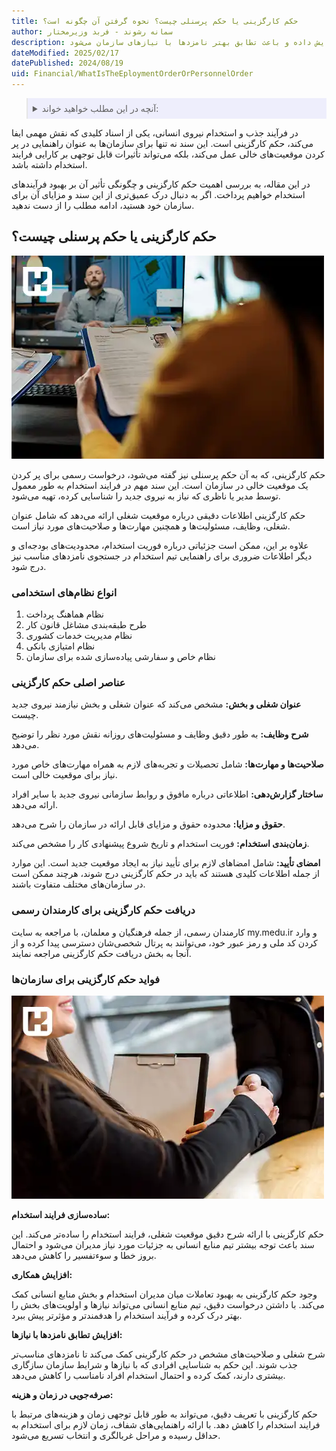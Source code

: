 ```yaml
---
title: حکم کارگزینی یا حکم پرسنلی چیست؟ نحوه گرفتن آن چگونه است؟
author: سمانه رشوند - فربد وزیرمختار
description: حکم کارگزینی، سند کلیدی در استخدام، شامل جزئیات شغلی و الزامات آن است. این سند فرآیند استخدام را بهبود بخشیده، همکاری را افزایش داده و باعث تطابق بهتر نامزدها با نیازهای سازمان می‌شود.
dateModified: 2025/02/17
datePublished: 2024/08/19
uid: Financial/WhatIsTheEploymentOrderOrPersonnelOrder
---
```


<blockquote style="background-color:#eeeefc; padding:0.5rem">

<details>
  <summary>آنچه در این مطلب خواهید خواند:</summary>
  <ul>
    <li>حکم کارگزینی یا حکم پرسنلی چیست؟</li>
    <li>انواع نظام‌های استخدامی</li>
    <li>عناصر اصلی حکم کارگزینی</li>
    <li>دریافت حکم کارگزینی برای کارمندان رسمی</li>
    <li>فواید حکم کارگزینی برای سازمان‌ها</li>
  </ul>
</details>
</blockquote>

در فرآیند جذب و استخدام نیروی انسانی، یکی از اسناد کلیدی که نقش مهمی ایفا می‌کند، حکم کارگزینی است. این سند نه تنها برای سازمان‌ها به عنوان راهنمایی در پر کردن موقعیت‌های خالی عمل می‌کند، بلکه می‌تواند تأثیرات قابل توجهی بر کارایی فرایند استخدام داشته باشد. 

در این مقاله، به بررسی اهمیت حکم کارگزینی و چگونگی تأثیر آن بر بهبود فرآیندهای استخدام خواهیم پرداخت. اگر به دنبال درک عمیق‌تری از این سند و مزایای آن برای سازمان خود هستید، ادامه مطلب را از دست ندهید.

## حکم کارگزینی یا حکم پرسنلی چیست؟

![حکم کارگزینی یا حکم پرسنلی چیست؟](./Images/RecruitmentOrder.webp)

حکم کارگزینی، که به آن حکم پرسنلی نیز گفته می‌شود، درخواست رسمی برای پر کردن یک موقعیت خالی در سازمان است. این سند مهم در فرایند استخدام به طور معمول توسط مدیر یا ناظری که نیاز به نیروی جدید را شناسایی کرده، تهیه می‌شود. 

حکم کارگزینی اطلاعات دقیقی درباره موقعیت شغلی ارائه می‌دهد که شامل عنوان شغلی، وظایف، مسئولیت‌ها و همچنین مهارت‌ها و صلاحیت‌های مورد نیاز است.

علاوه بر این، ممکن است جزئیاتی درباره فوریت استخدام، محدودیت‌های بودجه‌ای و دیگر اطلاعات ضروری برای راهنمایی تیم استخدام در جستجوی نامزدهای مناسب نیز درج شود.

### انواع نظام‌های استخدامی 

1.	نظام هماهنگ پرداخت
2.	طرح طبقه‌بندی مشاغل قانون کار
3.	نظام مدیریت خدمات کشوری
4.	نظام امتیازی بانکی
5.	نظام خاص و سفارشی پیاده‌سازی شده برای سازمان

### عناصر اصلی حکم کارگزینی

**عنوان شغلی و بخش:** مشخص می‌کند که عنوان شغلی و بخش نیازمند نیروی جدید چیست.

**شرح وظایف:** به طور دقیق وظایف و مسئولیت‌های روزانه نقش مورد نظر را توضیح می‌دهد.

**صلاحیت‌ها و مهارت‌ها:** شامل تحصیلات و تجربه‌های لازم به همراه مهارت‌های خاص مورد نیاز برای موقعیت خالی است.

**ساختار گزارش‌دهی:** اطلاعاتی درباره مافوق و روابط سازمانی نیروی جدید با سایر افراد ارائه می‌دهد.

**حقوق و مزایا:** محدوده حقوق و مزایای قابل ارائه در سازمان را شرح می‌دهد.

**زمان‌بندی استخدام:** فوریت استخدام و تاریخ شروع پیشنهادی کار را مشخص می‌کند.

**امضای تأیید:** شامل امضاهای لازم برای تأیید نیاز به ایجاد موقعیت جدید است.
این موارد از جمله اطلاعات کلیدی هستند که باید در حکم کارگزینی درج شوند، هرچند ممکن است در سازمان‌های مختلف متفاوت باشند.

### دریافت حکم کارگزینی برای کارمندان رسمی

کارمندان رسمی، از جمله فرهنگیان و معلمان، با مراجعه به سایت my.medu.ir و وارد کردن کد ملی و رمز عبور خود، می‌توانند به پرتال شخصی‌شان دسترسی پیدا کرده و از آنجا به بخش دریافت حکم کارگزینی مراجعه نمایند.

### فواید حکم کارگزینی برای سازمان‌ها

![مزایای حکم کارگزینی](./Images/BenefitsOfRecruitmentOrder.webp)

**ساده‌سازی فرایند استخدام:**  

حکم کارگزینی با ارائه شرح دقیق موقعیت شغلی، فرایند استخدام را ساده‌تر می‌کند. این سند باعث توجه بیشتر تیم منابع انسانی به جزئیات مورد نیاز مدیران می‌شود و احتمال بروز خطا و سوءتفسیر را کاهش می‌دهد.

**افزایش همکاری:**  

وجود حکم کارگزینی به بهبود تعاملات میان مدیران استخدام و بخش منابع انسانی کمک می‌کند. با داشتن درخواست دقیق، تیم منابع انسانی می‌تواند نیازها و اولویت‌های بخش را بهتر درک کرده و فرآیند استخدام را هدفمندتر و مؤثرتر پیش ببرد.

**افزایش تطابق نامزدها با نیازها:**  

شرح شغلی و صلاحیت‌های مشخص در حکم کارگزینی کمک می‌کند تا نامزدهای مناسب‌تر جذب شوند. این حکم به شناسایی افرادی که با نیازها و شرایط سازمان سازگاری بیشتری دارند، کمک کرده و احتمال استخدام افراد نامناسب را کاهش می‌دهد.

**صرفه‌جویی در زمان و هزینه:**  

حکم کارگزینی با تعریف دقیق، می‌تواند به طور قابل توجهی زمان و هزینه‌های مرتبط با فرایند استخدام را کاهش دهد. با ارائه راهنمایی‌های شفاف، زمان لازم برای استخدام به حداقل رسیده و مراحل غربالگری و انتخاب تسریع می‌شود.